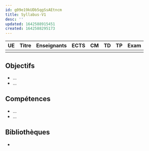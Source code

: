 ```yaml
---
id: g09e19kUDb5qgSsAEtncm
title: Syllabus-V1
desc: ''
updated: 1642588915451
created: 1642588295173
---
```


| UE | Titre | Enseignants | ECTS | CM | TD | TP | Exam |
|:---|:---:|:---:|:---:|:---:|:---:|:---:|:---:|
|  |  |  |  |  |  |  |  |

## Objectifs

- ...
- ...

## Compétences

- ...
- ...

## Bibliothèques

- []()